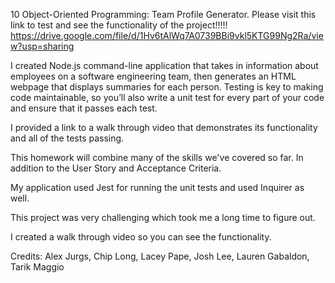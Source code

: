 10 Object-Oriented Programming: Team Profile Generator.
Please visit this link to test and see the functionality of the project!!!!!
https://drive.google.com/file/d/1Hv6tAlWq7A0739BBi9vkl5KTG99Ng2Ra/view?usp=sharing

I created Node.js command-line application that takes in information about employees on a software engineering team, then generates an HTML webpage that displays summaries for each person. Testing is key to making code maintainable, so you’ll also write a unit test for every part of your code and ensure that it passes each test.

I provided a link to a walk through video that demonstrates its functionality and all of the tests passing.

This homework will combine many of the skills we've covered so far. In addition to the User Story and Acceptance Criteria.

My application used Jest for running the unit tests and used Inquirer as well.

This project was very challenging which took me a long time to figure out.

I created a walk through video so you can see the functionality.

Credits: Alex Jurgs, Chip Long, Lacey Pape, Josh Lee, Lauren Gabaldon, Tarik Maggio
